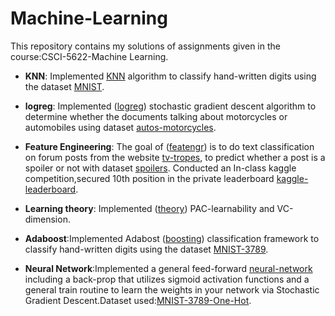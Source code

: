# Machine-Learning
This repository contains my solutions of assignments given in the course:CSCI-5622-Machine Learning.

* **KNN**: Implemented [KNN](https://github.com/jsaikrishna/Machine-Learning/tree/master/hmwk/knn) algorithm to classify hand-written digits using the dataset [MNIST](https://github.com/jsaikrishna/Machine-Learning/blob/master/hmwk/data/mnist.pklz).

* **logreg**: Implemented ([logreg](https://github.com/jsaikrishna/Machine-Learning/tree/master/hmwk/logreg)) stochastic gradient descent algorithm to determine whether the documents talking about motorcycles or automobiles using dataset [autos-motorcycles](https://github.com/jsaikrishna/Machine-Learning/tree/master/hmwk/data/autos_motorcycles).

* **Feature Engineering**: The goal of  ([featengr](https://github.com/jsaikrishna/Machine-Learning/tree/master/hmwk/featengr))  is to do text classification on forum posts from the website [tv-tropes](http://tvtropes.org/), to predict whether a post is a spoiler or not with dataset [spoilers](https://github.com/jsaikrishna/Machine-Learning/tree/master/hmwk/data/spoilers). Conducted an In-class kaggle competition,secured 10th position in the private leaderboard [kaggle-leaderboard](https://www.kaggle.com/c/feature-engineering-csci-5622-spring-2018/leaderboard).

* **Learning theory**: Implemented ([theory](https://github.com/jsaikrishna/Machine-Learning/tree/master/hmwk/theory)) PAC-learnability and VC-dimension.

* **Adaboost**:Implemented Adabost ([boosting](https://github.com/jsaikrishna/Machine-Learning/tree/master/hmwk/boosting)) classification framework to classify hand-written digits using the dataset [MNIST-3789](https://github.com/jsaikrishna/Machine-Learning/blob/master/hmwk/data/mnist21x21_3789.pklz).

* **Neural Network**:Implemented a general feed-forward [neural-network](https://github.com/jsaikrishna/Machine-Learning/tree/master/hmwk/neuralnets) including a back-prop that utilizes sigmoid activation functions and a general train routine to learn the weights in your network via Stochastic Gradient Descent.Dataset used:[MNIST-3789-One-Hot](https://github.com/jsaikrishna/Machine-Learning/blob/master/hmwk/data/mnist21x21_3789_one_hot.pklz).
